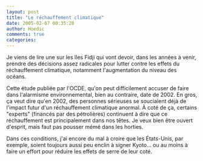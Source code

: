 ```yaml
---
layout: post
title: "Le réchauffement climatique"
date: 2005-02-07 00:35:28
author: Hoedic
comments: true
categories: 
---
```



Je viens de lire une  sur les îles Fidji qui vont devoir, dans les années à venir, prendre des décisions  assez radicales pour lutter contre les effets du réchauffement climatique, notamment l'augmentation du niveau des océans.

Cette étude publiée par l'OCDE, qu'on peut difficilement accuser de faire dans l'alarmisme environnemental, bien au contraire, date de 2002. En gros, ça veut dire qu'en 2002, des personnes sérieuses se souciaient déjà de l'impact futur d'un réchauffement climatique anormal. À coté de ça, certains "experts" (financés par des pétrolières) continuent à dire que ce réchauffement est principalement dans nos têtes. Je veux bien être ouvert d'esprit, mais faut pas pousser mémé dans les horties.

Dans ces conditions, j'ai encore du mal à croire que les États-Unis, par exemple, soient toujours aussi peu enclin à signer Kyoto... ou au moins à faire un effort pour réduire les effets de serre de leur coté.